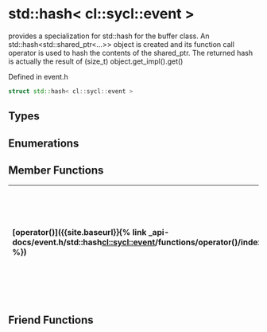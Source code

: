 ---
---
# std::hash< cl::sycl::event >

provides a specialization for std::hash for the buffer class. An std::hash<std::shared_ptr<...>> object is created and its function call operator is used to hash the contents of the shared_ptr. The returned hash is actually the result of (size_t) object.get_impl().get() 

Defined in event.h

```cpp
struct std::hash< cl::sycl::event >
```

## Types

## Enumerations

## Member Functions

| [operator()]({{site.baseurl}}{% link _api-docs/event.h/std::hash<cl::sycl::event>/functions/operator()/index.md %}) | enables calling an std::hash object as a function with the object to be hashed as a parameter  |
| :--- | :--- |


## Friend Functions

